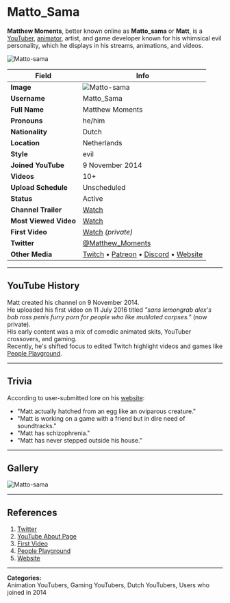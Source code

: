 # Matto_Sama

**Matthew Moments**, better known online as **Matto_sama** or **Matt**, is a [YouTuber](https://www.youtube.com/@matto_sama), [animator](https://matto-sama.neocities.org/), artist, and game developer known for his whimsical evil personality, which he displays in his streams, animations, and videos.

![Matto-sama](https://static.wikia.nocookie.net/youtube/images/a/af/Matto-sama.png/revision/latest/scale-to-width-down/1000?cb=20250113133632)

| **Field**              | **Info** |
|------------------------|----------|
| **Image**           | ![Matto-sama](https://static.wikia.nocookie.net/youtube/images/a/af/Matto-sama.png/revision/latest/scale-to-width-down/1000?cb=20250113133632) |
| **Username**           | Matto_Sama |
| **Full Name**          | Matthew Moments |
| **Pronouns**           | he/him |
| **Nationality**        | Dutch |
| **Location**           | Netherlands |
| **Style**              | evil |
| **Joined YouTube**     | 9 November 2014 |
| **Videos**             | 10+ |
| **Upload Schedule**    | Unscheduled |
| **Status**             | Active |
| **Channel Trailer**    | [Watch](https://www.youtube.com/watch?v=LM9tlX9Cruw) |
| **Most Viewed Video**  | [Watch](https://www.youtube.com/watch?v=myTqw-4dWFE) |
| **First Video**        | [Watch](https://www.youtube.com/watch?v=YXrz0gd3Ik) *(private)* |
| **Twitter**            | [@Matthew_Moments](https://x.com/Matthew_Moments) |
| **Other Media**        | [Twitch](https://www.twitch.tv/matto_sama) • [Patreon](https://www.patreon.com/Matto_Sama) • [Discord](https://discord.gg/xF4CpTX7YR) • [Website](https://matto-sama.neocities.org) |

---

## YouTube History

Matt created his channel on 9 November 2014.  
He uploaded his first video on 11 July 2016 titled _"sans lemongrab alex's bob ross penis furry porn for people who like mutilated corpses."_ (now private).  
His early content was a mix of comedic animated skits, YouTuber crossovers, and gaming.  
Recently, he's shifted focus to edited Twitch highlight videos and games like [People Playground](https://store.steampowered.com/app/1118200/People_Playground).

---

## Trivia

According to user-submitted lore on his [website](https://matto-sama.neocities.org/):

- "Matt actually hatched from an egg like an oviparous creature."
- "Matt is working on a game with a friend but in dire need of soundtracks."
- "Matt has schizophrenia."
- "Matt has never stepped outside his house."

---

## Gallery

![Matto-sama](Matto-sama.png)

---

## References

1. [Twitter](https://x.com/Matthew_Moments)  
2. [YouTube About Page](https://www.youtube.com/@matto_sama/about)  
3. [First Video](https://www.youtube.com/watch?v=YXrz0gd3Ik)  
4. [People Playground](https://store.steampowered.com/app/1118200/People_Playground)  
5. [Website](https://matto-sama.neocities.org/)

---

**Categories:**  
Animation YouTubers, Gaming YouTubers, Dutch YouTubers, Users who joined in 2014
